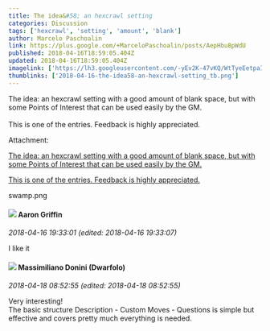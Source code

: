 ```yaml
---
title: The idea&#58; an hexcrawl setting
categories: Discussion
tags: ['hexcrawl', 'setting', 'amount', 'blank']
author: Marcelo Paschoalin
link: https://plus.google.com/+MarceloPaschoalin/posts/AepHbu8pWdU
published: 2018-04-16T18:59:05.404Z
updated: 2018-04-16T18:59:05.404Z
imagelink: ['https://lh3.googleusercontent.com/-yEv2K-47vKQ/WtTyeEetpaI/AAAAAAAAExc/hZPK8NPJipUUWaD5Tn1QmKsL1GbMwDxWQCJoC/w522-h565/swamp.png']
thumblinks: ['2018-04-16-the-idea58-an-hexcrawl-setting_tb.png']
---
```


The idea: an hexcrawl setting with a good amount of blank space, but with some Points of Interest that can be used easily by the GM.<br /><br />This is one of the entries. Feedback is highly appreciated.


Attachment:

<a href='https://plus.google.com/photos/107338296656333320250/albums/6545122757915356241/6545122756888733090?sqi=100084733231320276299&sqsi=495ab0e7-7352-40c7-9718-677d19c9273e'>The idea: an hexcrawl setting with a good amount of blank space, but with some Points of Interest that can be used easily by the GM.

This is one of the entries. Feedback is highly appreciated.</a>


swamp.png
<div id='comment z12jslez3kaoehqlt23vtfeobm31dhu5p04'>
  <h4><img src='{{site.baseurl}}//images/avatars/103667855585775066713_photo.jpg'> Aaron Griffin</h4>
      <p><cite>2018-04-16 19:33:01 (edited: 2018-04-16 19:33:07)</cite></p>
        <p>I like it</p>
</div>
        

<div id='comment z12jslez3kaoehqlt23vtfeobm31dhu5p04'>
  <h4><img src='{{site.baseurl}}//images/avatars/115435573769011041691_photo.jpg'> Massimiliano Donini (Dwarfolo)</h4>
      <p><cite>2018-04-18 08:52:55 (edited: 2018-04-18 08:52:55)</cite></p>
        <p>Very interesting!<br />The basic structure Description - Custom Moves - Questions is simple but effective and covers pretty much everything is needed.</p>
</div>
        